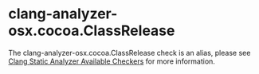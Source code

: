 # clang-analyzer-osx.cocoa.ClassRelease

The clang-analyzer-osx.cocoa.ClassRelease check is an alias, please see
[Clang Static Analyzer Available
Checkers](https://clang.llvm.org/docs/analyzer/checkers.html#osx-cocoa-classrelease)
for more information.
